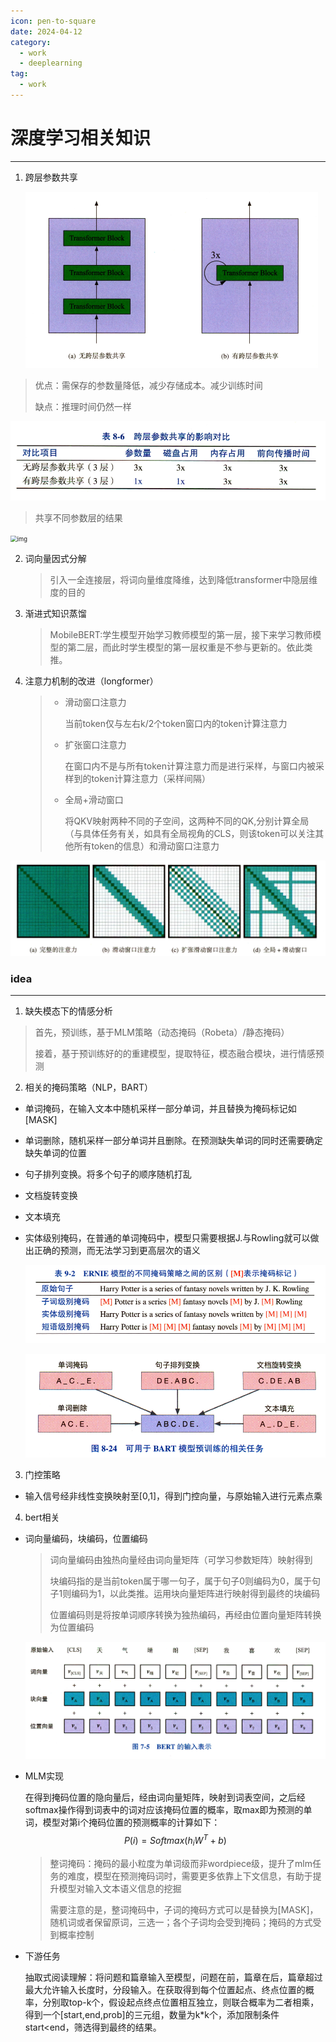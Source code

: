 ```yaml
---
icon: pen-to-square
date: 2024-04-12
category:
  - work
  - deeplearning
tag:
  - work
---
```


# 深度学习相关知识

***

1. 跨层参数共享

   <img src="../assets/image-20240229120637462.png" alt="image-20240229120637462" style="zoom:50%;" />

> 优点：需保存的参数量降低，减少存储成本。减少训练时间
>
> 缺点：推理时间仍然一样

<img src="../assets/image-20240229120702532.png" alt="image-20240229120702532" style="zoom: 67%;" />

> 共享不同参数层的结果

<img src="https://pic1.zhimg.com/v2-8ea109ed6f3a3781951402a6cf7cc586_r.jpg?source=1def8aca" alt="img" style="zoom: 67%;" />

2. 词向量因式分解

   > 引入一全连接层，将词向量维度降维，达到降低transformer中隐层维度的目的

3. 渐进式知识蒸馏

   > MobileBERT:学生模型开始学习教师模型的第一层，接下来学习教师模型的第二层，而此时学生模型的第一层权重是不参与更新的。依此类推。



4. 注意力机制的改进（longformer）

   > - 滑动窗口注意力
   >
   >   当前token仅与左右k/2个token窗口内的token计算注意力
   >
   > - 扩张窗口注意力
   >
   >   在窗口内不是与所有token计算注意力而是进行采样，与窗口内被采样到的token计算注意力（采样间隔）
   >
   > - 全局+滑动窗口
   >
   >   将QKV映射两种不同的子空间，这两种不同的QK,分别计算全局（与具体任务有关，如具有全局视角的CLS，则该token可以关注其他所有token的信息）和滑动窗口注意力

![](../assets/image-20240229161624322.png)

### idea

***

1. 缺失模态下的情感分析

> 首先，预训练，基于MLM策略（动态掩码（Robeta）/静态掩码）
>
> 接着，基于预训练好的的重建模型，提取特征，模态融合模块，进行情感预测

2. 相关的掩码策略（NLP，BART）

- 单词掩码，在输入文本中随机采样一部分单词，并且替换为掩码标记如[MASK]

- 单词删除，随机采样一部分单词并且删除。在预测缺失单词的同时还需要确定缺失单词的位置

- 句子排列变换。将多个句子的顺序随机打乱

- 文档旋转变换

- 文本填充

- 实体级别掩码，在普通的单词掩码中，模型只需要根据J.与Rowling就可以做出正确的预测，而无法学习到更高层次的语义

  ![image-20240229165723875](../assets/image-20240229165723875.png)

  ![image-20240229160945980](../assets/image-20240229160945980.png)







3. 门控策略

- 输入信号经非线性变换映射至[0,1]，得到门控向量，与原始输入进行元素点乘

  

4. bert相关

- 词向量编码，块编码，位置编码

  > 词向量编码由独热向量经由词向量矩阵（可学习参数矩阵）映射得到
  >
  > 块编码指的是当前token属于哪一句子，属于句子0则编码为0，属于句子1则编码为1，以此类推。运用块向量矩阵进行映射得到最终的块编码
  >
  > 位置编码则是将按单词顺序转换为独热编码，再经由位置向量矩阵转换为位置编码

  <img src="../assets/image-20240304161829784.png" alt="image-20240304161829784" style="zoom: 67%;" />

- MLM实现

  在得到掩码位置的隐向量后，经由词向量矩阵，映射到词表空间，之后经softmax操作得到词表中的词对应该掩码位置的概率，取max即为预测的单词，模型对第i个掩码位置的预测概率的计算如下：
  $$
  P(i)=Softmax(h_{i}W_{}^{T}+b)
  $$

  > 整词掩码：掩码的最小粒度为单词级而非wordpiece级，提升了mlm任务的难度，模型在预测掩码词时，需要更多依靠上下文信息，有助于提升模型对输入文本语义信息的挖掘
  >
  > 需要注意的是，整词掩码中，子词的掩码方式可以是替换为[MASK]，随机词或者保留原词，三选一；各个子词均会受到掩码；掩码的方式受到概率控制

- 下游任务

  抽取式阅读理解：将问题和篇章输入至模型，问题在前，篇章在后，篇章超过最大允许输入长度时，分段输入。在获取得到每个位置起点、终点位置的概率，分别取top-k个，假设起点终点位置相互独立，则联合概率为二者相乘，得到一个[start,end,prob]的三元组，数量为k*k个，添加限制条件start<end，筛选得到最终的结果。




